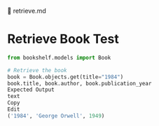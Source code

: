 📌 retrieve.md
# Retrieve Book Test

```python
from bookshelf.models import Book

# Retrieve the book
book = Book.objects.get(title="1984")
book.title, book.author, book.publication_year
Expected Output
text
Copy
Edit
('1984', 'George Orwell', 1949)
